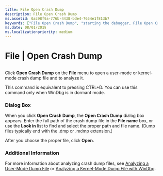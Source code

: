 ```yaml
---
title: File Open Crash Dump
description: File Open Crash Dump
ms.assetid: 0a398f9a-776b-4438-bde4-7654e1f813b7
keywords: ["File Open Crash Dump", "starting the debugger, File Open Crash Dump", "dump file, File Open Crash Dump"]
ms.date: 08/01/2018
ms.localizationpriority: medium
---
```


# File | Open Crash Dump


## <span id="ddk_file_open_crash_dump_dbg"></span><span id="DDK_FILE_OPEN_CRASH_DUMP_DBG"></span>


Click **Open Crash Dump** on the **File** menu to open a user-mode or kernel-mode crash dump file and to analyze it.

This command is equivalent to pressing CTRL+D. You can use this command only when WinDbg is in dormant mode.

### <span id="dialog_box"></span><span id="DIALOG_BOX"></span>Dialog Box

When you click **Open Crash Dump**, the **Open Crash Dump** dialog box appears. Enter the full path of the crash dump file in the **File name** box, or use the **Look in** list to find and select the proper path and file name. (Dump files typically end with the .dmp or .mdmp extension.)

After you choose the proper file, click **Open**.

### <span id="additional_information"></span><span id="ADDITIONAL_INFORMATION"></span>Additional Information

For more information about analyzing crash dump files, see [Analyzing a User-Mode Dump File](analyzing-a-user-mode-dump-file.md) or [Analyzing a Kernel-Mode Dump File with WinDbg](analyzing-a-kernel-mode-dump-file-with-windbg.md).

 

 





